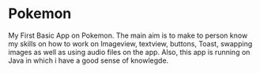 # Pokemon
My First Basic App on Pokemon. The main aim is to make to person know my skills on how to work on Imageview, textview, buttons, Toast, swapping images as well as using audio files on the app. Also, this app is running on Java in which i have a good sense of knowlegde. 
